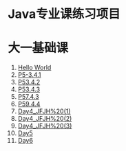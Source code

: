 # Java专业课练习项目


# 大一基础课
1. [Hello World](D1_Helloworld.java)
2. [P5-3.4.1](P5-3.4.1.java)
3. [P53.4.2](P53.4.2.java)
4. [P53.4.3](P53.4.3.java)
5. [P57.4.3](P57.4.3.java)
6. [P59.4.4](P59.4.4.java)
7. [Day4_JFJH%20(1)](Day4_JFJH%20(1).java)
8. [Day4_JFJH%20(2)](Day4_JFJH%20(2).java)
9. [Day4_JFJH%20(3)](Day4_JFJH%20(3).java)
10. [Day5](Day5.java)
11. [Day6](Day6.java)
